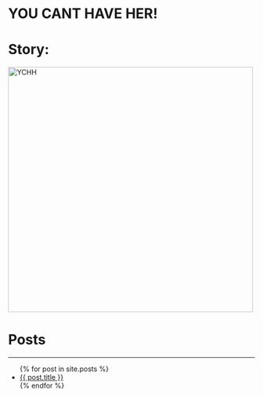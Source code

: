   # YOU CANT HAVE HER!

# Story:


<img src="/
YOU-HAVE-HER-official-blog-page-/images/YCHH.png" alt="YCHH" height="500x" width="500px">


# Posts
<hr>
<ul>
  {% for post in site.posts %}
    <li>
      <a href="{{ post.url | relative_url }}">{{ post.title }}</a>
    </li>
  {% endfor %}
</ul>
